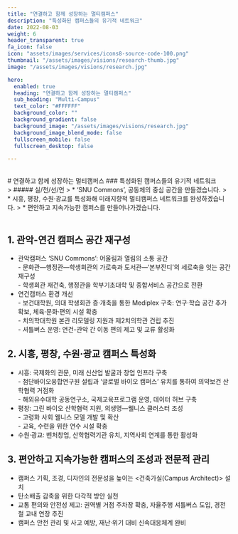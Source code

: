 ```yaml
---
title: "연결하고 함께 성장하는 멀티캠퍼스"
description: "특성화된 캠퍼스들의 유기적 네트워크"
date: 2022-08-03
weight: 6
header_transparent: true
fa_icon: false
icon: "assets/images/services/icons8-source-code-100.png"
thumbnail: "/assets/images/visions/research-thumb.jpg"
image: "/assets/images/visions/research.jpg"

hero:
  enabled: true
  heading: "연결하고 함께 성장하는 멀티캠퍼스"
  sub_heading: "Multi-Campus"
  text_color: "#FFFFFF"
  background_color: ""
  background_gradient: false
  background_image: "/assets/images/visions/research.jpg"
  background_image_blend_mode: false
  fullscreen_mobile: false
  fullscreen_desktop: false

---
```

<br>
# 연결하고 함께 성장하는 멀티캠퍼스
### 특성화된 캠퍼스들의 유기적 네트워크


<br>
> ##### 실/천/선/언
> * ‘SNU Commons’, 공동체의 중심 공간을 만들겠습니다.
> * 시흥, 평창, 수원·광교를 특성화해 미래지향적 멀티캠퍼스 네트워크를 완성하겠습니다.
> * 편안하고 지속가능한 캠퍼스를 만들어나가겠습니다.


<br>
<br>

## 1. 관악-연건 캠퍼스 공간 재구성
- 관악캠퍼스 ‘SNU Commons’: 어울림과 열림의 소통 공간
<br> - 문화관—행정관—학생회관의 가로축과 도서관—‘본부잔디’의 세로축을 잇는 공간 재구성
<br> - 학생회관 재건축, 행정관을 학부기초대학 및 종합서비스 공간으로 전환
- 연건캠퍼스 환경 개선
<br> - 보건대학원, 의대 학생회관 증·개축을 통한 Mediplex 구축: 연구·학습 공간 추가 확보, 체육·문화·편의 시설 확충
<br> - 치의학대학원 본관 리모델링 지원과 제2치의학관 건립 추진
<br> - 셔틀버스 운영: 연건-관악 간 이동 편의 제고 및 교류 활성화

## 2. 시흥, 평창, 수원·광교 캠퍼스 특성화
- 시흥: 국제화의 관문, 미래 신산업 발굴과 창업 인프라 구축
<br> - 첨단바이오융합연구원 설립과 ‘글로벌 바이오 캠퍼스’ 유치를 통하여 의약보건 산학협력 거점화
<br> - 해외유수대학 공동연구소, 국제교육프로그램 운영, 데이터 허브 구축
- 평창: 그린 바이오 산학협력 지원, 의생명—웰니스 클러스터 조성
<br> - 고령화 사회 웰니스 모델 개발 및 확산 
<br> - 교육, 수련을 위한 연수 시설 확충
- 수원·광교: 벤처창업, 산학협력기관 유치, 지역사회 연계를 통한 활성화

## 3. 편안하고 지속가능한 캠퍼스의 조성과 전문적 관리
- 캠퍼스 기획, 조경, 디자인의 전문성을 높이는 <건축가실(Campus Architect)> 설치
- 탄소배출 감축을 위한 다각적 방안 실천
- 교통 편의와 안전성 제고: 권역별 거점 주차장 확충, 자율주행 셔틀버스 도입, 경전철 교내 연장 추진
- 캠퍼스 안전 관리 및 사고 예방, 재난·위기 대비 신속대응체계 완비